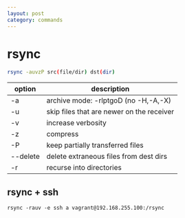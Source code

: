 ```yaml
---
layout: post
category: commands
---
```


# rsync

```sh
rsync -auvzP src(file/dir) dst(dir)
```

| option| description |
| --- | --- |
| -a | archive mode: -rlptgoD (no -H,-A,-X)|
| -u | skip files that are newer on the receiver |
| -v | increase verbosity |
| -z | compress |
| -P | keep partially transferred files |
| --delete | delete extraneous files from dest dirs |
| -r | recurse into directories |


## rsync + ssh

```
rsync -rauv -e ssh a vagrant@192.168.255.100:/rsync
```
